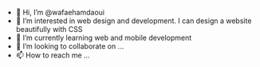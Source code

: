 - 👋 Hi, I’m @wafaehamdaoui
- 👀 I’m interested in web design and development. I can design a website beautifully with CSS
- 🌱 I’m currently learning web and mobile development
- 💞️ I’m looking to collaborate on ...
- 📫 How to reach me ...

<!---
wafaehamdaoui/wafaehamdaoui is a ✨ special ✨ repository because its `README.md` (this file) appears on your GitHub profile.
You can click the Preview link to take a look at your changes.
--->
